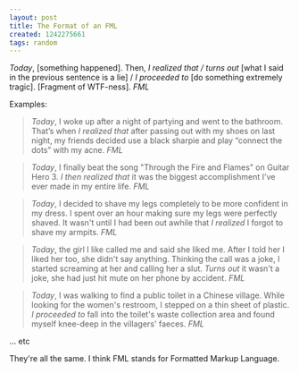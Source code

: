 ```yaml
---
layout: post
title: The Format of an FML
created: 1242275661
tags: random
---
```

_Today_, \[something happened\]. Then, _I realized that / turns out_ \[what I said in the previous sentence is a lie\] / _I proceeded to_ \[do something extremely tragic\]. \[Fragment of WTF-ness\]. _FML_

Examples:

> _Today_, I woke up after a night of partying and went to the bathroom. That’s when _I realized that_ after passing out with my shoes on last night, my friends decided use a black sharpie and play “connect the dots” with my acne. _FML_

> _Today_, I finally beat the song "Through the Fire and Flames" on Guitar Hero 3. _I then realized that_ it was the biggest accomplishment I've ever made in my entire life. _FML_

> _Today_, I decided to shave my legs completely to be more confident in my dress. I spent over an hour making sure my legs were perfectly shaved. It wasn't until I had been out awhile that _I realized_ I forgot to shave my armpits. _FML_

> _Today_, the girl I like called me and said she liked me. After I told her I liked her too, she didn't say anything. Thinking the call was a joke, I started screaming at her and calling her a slut. _Turns out_ it wasn't a joke, she had just hit mute on her phone by accident. _FML_

> _Today_, I was walking to find a public toilet in a Chinese village. While looking for the women's restroom, I stepped on a thin sheet of plastic. _I proceeded to_ fall into the toilet's waste collection area and found myself knee-deep in the villagers' faeces. _FML_

... etc

They're all the same. I think FML stands for Formatted Markup Language.
